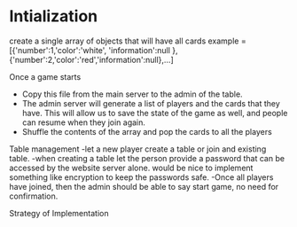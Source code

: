 # Intialization
create a single array of objects that will have all cards
example = [{'number':1,'color':'white', 'information':null },{'number':2,'color':'red','information':null},...]

Once a game starts
- Copy this file from the main server to the admin of the table.
- The admin server will generate a list of players and the cards that they have. This will allow us to save the state of the game as well, and people can resume when they join again.
- Shuffle the contents of the array and pop the cards to all the players
 
Table management
-let a new player create a table or join and existing table.
-when creating a table let the person provide a password that can be accessed by the website server alone. would be nice to implement something like encryption to keep the passwords safe.
-Once all players have joined, then the admin should be able to say start game, no need for confirmation. 


Strategy of Implementation

